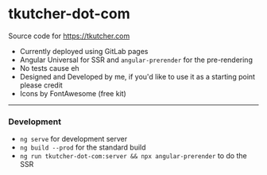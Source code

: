 # tkutcher-dot-com

Source code for https://tkutcher.com

- Currently deployed using GitLab pages
- Angular Universal for SSR and `angular-prerender` for the pre-rendering
- No tests cause eh
- Designed and Developed by me, if you'd like to use it as a starting point please credit
- Icons by FontAwesome (free kit)

---

### Development
- `ng serve` for development server
- `ng build --prod` for the standard build
- `ng run tkutcher-dot-com:server && npx angular-prerender` to do the SSR
